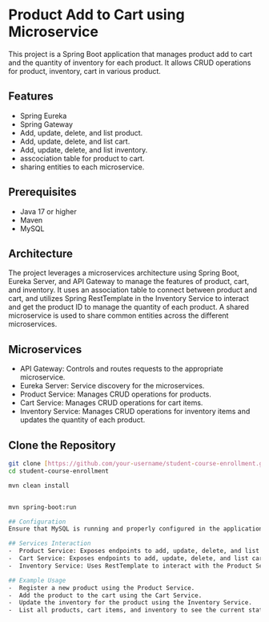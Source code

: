# Product Add to Cart using Microservice

This project is a Spring Boot application that manages product add to cart and the quantity of inventory for each product. It allows CRUD operations for product, inventory, cart in various product.

## Features
- Spring Eureka
- Spring Gateway
- Add, update, delete, and list product.
- Add, update, delete, and list cart.
- Add, update, delete, and list inventory.
- asscociation table for product to cart.
- sharing entities to each microservice.

## Prerequisites

- Java 17 or higher
- Maven
- MySQL

## Architecture


The project leverages a microservices architecture using Spring Boot, Eureka Server, and API Gateway to manage the features of product, cart, and inventory. 
It uses an association table to connect between product and cart, and utilizes Spring RestTemplate in the Inventory Service to interact and get the product ID to manage the quantity of each product. 
A shared microservice is used to share common entities across the different microservices.


## Microservices
- API Gateway: Controls and routes requests to the appropriate microservice.
- Eureka Server: Service discovery for the microservices.
- Product Service: Manages CRUD operations for products.
- Cart Service: Manages CRUD operations for cart items.
- Inventory Service: Manages CRUD operations for inventory items and updates the quantity of each product.

## Clone the Repository

```sh
git clone [https://github.com/your-username/student-course-enrollment.git](https://github.com/RaysonKhoo/springBoot-practise.git)
cd student-course-enrollment

mvn clean install


mvn spring-boot:run

## Configuration
Ensure that MySQL is running and properly configured in the application.properties file for each microservice.

## Services Interaction
-  Product Service: Exposes endpoints to add, update, delete, and list products.
-  Cart Service: Exposes endpoints to add, update, delete, and list cart items.
-  Inventory Service: Uses RestTemplate to interact with the Product Service to get product details and manage inventory quantities.--  

## Example Usage
-  Register a new product using the Product Service.
-  Add the product to the cart using the Cart Service.
-  Update the inventory for the product using the Inventory Service.
-  List all products, cart items, and inventory to see the current state.
